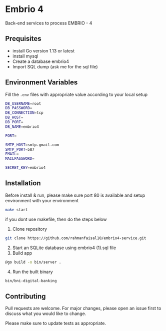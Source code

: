 # Embrio 4

Back-end services to process EMBRIO - 4


## Prequisites
- install Go version 1.13 or latest
- install mysql
- Create a database embrio4
- Import SQL dump (ask me for the sql file)


## Environment Variables

Fill the `.env` files with appropriate value according to your local setup

```bash
DB_USERNAME=root
DB_PASSWORD=
DB_CONNECTION=tcp
DB_HOST=
DB_PORT=
DB_NAME=embrio4

PORT=

SMTP_HOST=smtp.gmail.com
SMTP_PORT=587
EMAIL=
MAILPASSWORD=

SECRET_KEY=embrio4

```

## Installation
Before install & run, please make sure port 80 is available and setup environment with your environment

```bash
make start
```

if you dont use makefile, then do the steps below

1. Clone repository

```bash
git clone https://github.com/rahmanfaisal10/embrio4-service.git
```

2. Start an SQLite database using embrio4 (1).sql file
3. Build app

```bash
@go build -o bin/server .
```

4. Run the built binary

```bash
bin/bni-digital-banking
```


## Contributing
Pull requests are welcome. For major changes, please open an issue first to discuss what you would like to change.

Please make sure to update tests as appropriate.

